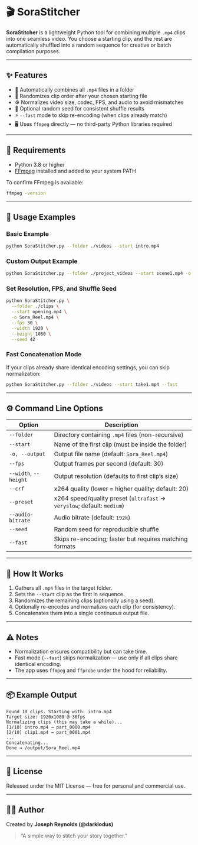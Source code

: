 # 🎬 SoraStitcher

**SoraStitcher** is a lightweight Python tool for combining multiple `.mp4` clips into one seamless video. You choose a starting clip, and the rest are automatically shuffled into a random sequence for creative or batch compilation purposes.

---

## ✨ Features

* 🧩 Automatically combines all `.mp4` files in a folder
* 🎲 Randomizes clip order after your chosen starting file
* ⚙️ Normalizes video size, codec, FPS, and audio to avoid mismatches
* 🧠 Optional random seed for consistent shuffle results
* ⚡ `--fast` mode to skip re-encoding (when clips already match)
* 🖥️ Uses `ffmpeg` directly — no third-party Python libraries required

---

## 🧰 Requirements

* Python 3.8 or higher
* [FFmpeg](https://ffmpeg.org/) installed and added to your system PATH

To confirm FFmpeg is available:

```bash
ffmpeg -version
```

---

## 🚀 Usage Examples

### Basic Example

```bash
python SoraStitcher.py --folder ./videos --start intro.mp4
```

### Custom Output Example

```bash
python SoraStitcher.py --folder ./project_videos --start scene1.mp4 -o FinalEdit.mp4
```

### Set Resolution, FPS, and Shuffle Seed

```bash
python SoraStitcher.py \
  --folder ./clips \
  --start opening.mp4 \
  -o Sora_Reel.mp4 \
  --fps 30 \
  --width 1920 \
  --height 1080 \
  --seed 42
```

### Fast Concatenation Mode

If your clips already share identical encoding settings, you can skip normalization:

```bash
python SoraStitcher.py --folder ./videos --start take1.mp4 --fast
```

---

## ⚙️ Command Line Options

| Option                | Description                                                             |
| --------------------- | ----------------------------------------------------------------------- |
| `--folder`            | Directory containing `.mp4` files (non-recursive)                       |
| `--start`             | Name of the first clip (must be inside the folder)                      |
| `-o, --output`        | Output file name (default: `Sora_Reel.mp4`)                             |
| `--fps`               | Output frames per second (default: 30)                                  |
| `--width`, `--height` | Output resolution (defaults to first clip’s size)                       |
| `--crf`               | x264 quality (lower = higher quality; default: 20)                      |
| `--preset`            | x264 speed/quality preset (`ultrafast` → `veryslow`; default: `medium`) |
| `--audio-bitrate`     | Audio bitrate (default: `192k`)                                         |
| `--seed`              | Random seed for reproducible shuffle                                    |
| `--fast`              | Skips re-encoding; faster but requires matching formats                 |

---

## 🧠 How It Works

1. Gathers all `.mp4` files in the target folder.
2. Sets the `--start` clip as the first in sequence.
3. Randomizes the remaining clips (optionally using a seed).
4. Optionally re-encodes and normalizes each clip (for consistency).
5. Concatenates them into a single continuous output file.

---

## ⚠️ Notes

* Normalization ensures compatibility but can take time.
* Fast mode (`--fast`) skips normalization — use only if all clips share identical encoding.
* The app uses `ffmpeg` and `ffprobe` under the hood for reliability.

---

## 📦 Example Output

```
Found 10 clips. Starting with: intro.mp4
Target size: 1920x1080 @ 30fps
Normalizing clips (this may take a while)...
[1/10] intro.mp4 → part_0000.mp4
[2/10] clip1.mp4 → part_0001.mp4
...
Concatenating...
Done → /output/Sora_Reel.mp4
```

---

## 📜 License

Released under the MIT License — free for personal and commercial use.

---

## 👨‍💻 Author

Created by **Joseph Reynolds (@darklodus)**

> “A simple way to stitch your story together.”

<script type="text/javascript" src="https://cdnjs.buymeacoffee.com/1.0.0/button.prod.min.js" data-name="bmc-button" data-slug="darklodus" data-color="#FFDD00" data-emoji=""  data-font="Cookie" data-text="Buy me a coffee" data-outline-color="#000000" data-font-color="#000000" data-coffee-color="#ffffff" ></script>